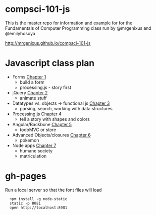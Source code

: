 compsci-101-js
==============

This is the master repo for information and example for for the Fundamentals of Computer Programming class run by @mrgenixus and @emilyhosoya

http://mrgenixus.github.io/compsci-101-js

Javascript class plan
=====================
+ Forms [Chapter 1](https://github.com/mrgenixus/compsci-101-js/tree/chapter-1)
  + build a form
  + processing.js - story first
+ jQuery [Chapter 2](https://github.com/mrgenixus/compsci-101-js/tree/chapter-2)
  + animate stuff
+ Datatypes vs. objects -> functional js [Chapter 3](https://github.com/mrgenixus/compsci-101-js/tree/chapter-3)
  + parsing, search, working with data structures
+ Processing.js [Chapter 4](https://github.com/mrgenixus/compsci-101-js/tree/chapter-4)
  + tell a story with shapes and colors
+ Angular/Backbone [Chapter 5](https://github.com/mrgenixus/compsci-101-js/tree/chapter-5)
  + todoMVC or store
+ Advanced Objects/closures [Chapter 6](https://github.com/mrgenixus/compsci-101-js/tree/chapter-6)
  + pokemon
+ Node apps [Chapter 7](https://github.com/mrgenixus/compsci-101-js/tree/chapter-7)
  + humane society
  + matriculation


gh-pages
======================
Run a local server so that the font files will load

```
  npm install -g node-static
  static -p 8081
  open http://localhost:8081
```
